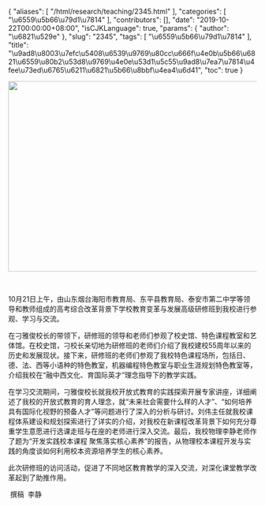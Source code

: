 {
    "aliases": [
        "/html/research/teaching/2345.html"
    ],
    "categories": [
        "\u6559\u5b66\u79d1\u7814"
    ],
    "contributors": [],
    "date": "2019-10-22T00:00:00+08:00",
    "isCJKLanguage": true,
    "params": {
        "author": "\u6821\u529e"
    },
    "slug": "2345",
    "tags": [
        "\u6559\u5b66\u79d1\u7814"
    ],
    "title": "\u9ad8\u8003\u7efc\u5408\u6539\u9769\u80cc\u666f\u4e0b\u5b66\u6821\u6559\u80b2\u53d8\u9769\u4e0e\u53d1\u5c55\u9ad8\u7ea7\u7814\u4fee\u73ed\u6765\u6211\u6821\u5b66\u8bbf\u4ea4\u6d41",
    "toc": true
}


<img
    src="https://cdn.tfls.online/mirror/full/2efe23b4c67dea1e68c2d770b675d9caf83c1737.jpg"
    style="display:block;margin-left:auto;margin-right:auto;"
    decoding="async"
    fetchpriority="auto"
    loading="lazy"
    height="386"
    width="579"
/>




     




10月21日上午，由山东烟台海阳市教育局、东平县教育局、泰安市第二中学等领导和教师组成的高考综合改革背景下学校教育变革与发展高级研修班到我校进行参观、学习与交流。




在刁雅俊校长的带领下，研修班的领导和老师们参观了校史馆、特色课程教室和艺体馆。在校史馆，刁校长亲切地为研修班的老师们介绍了我校建校55周年以来的历史和发展现状。接下来，研修班的老师们参观了我校特色课程场所，包括日、德、法、西等小语种的特色教室，机器编程特色教室与职业生涯规划特色教室等，介绍我校在“融中西文化、育国际英才”理念指导下的教学实践。




在学习交流期间，刁雅俊校长就我校开放式教育的实践探索开展专家讲座，详细阐述了我校的开放式教育的育人理念，就“未来社会需要什么样的人才”、“如何培养具有国际化视野的预备人才”等问题进行了深入的分析与研讨。刘伟主任就我校课程体系建设和规划探索进行了详实的介绍，对我校在新课程改革背景下如何充分尊重学生意愿进行选课走班与在座的老师进行深入交流。最后，我校物理李静老师作了题为“开发实践校本课程 聚焦落实核心素养”的报告，从物理校本课程开发与实践的角度谈如何利用校本资源培养学生的核心素养。




此次研修班的访问活动，促进了不同地区教育教学的深入交流，对深化课堂教学改革起到了助推作用。




 撰稿  李静




  



